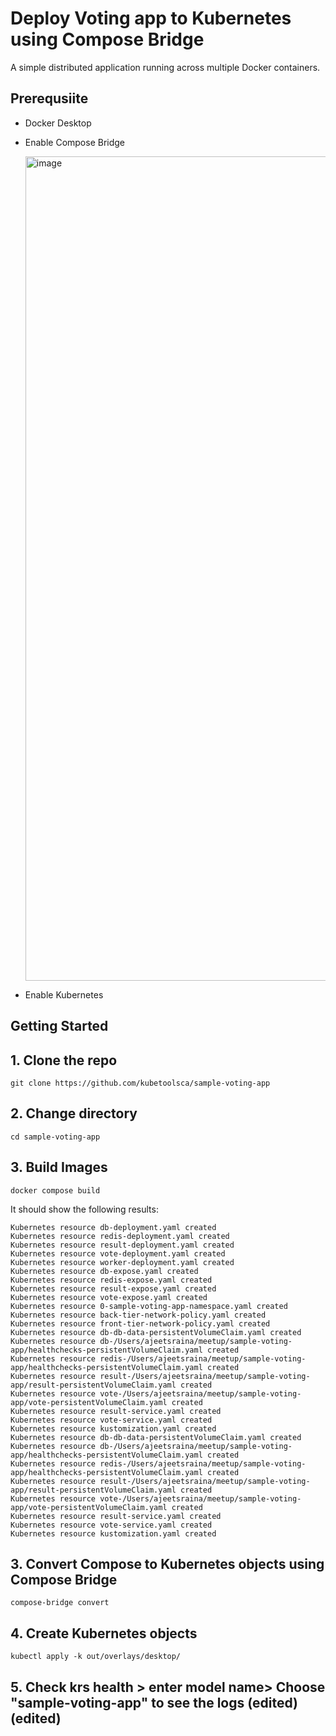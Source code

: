 # Deploy Voting app to Kubernetes using Compose Bridge

A simple distributed application running across multiple Docker containers.

## Prerequsiite

- Docker Desktop
- Enable Compose Bridge


  <img width="1319" alt="image" src="https://github.com/user-attachments/assets/9b8d5ce2-1836-455f-8e68-956cdbab2287">

- Enable Kubernetes

  

## Getting Started

## 1. Clone the repo

```
git clone https://github.com/kubetoolsca/sample-voting-app
```

## 2. Change directory

```
cd sample-voting-app
```

## 3. Build Images

```
docker compose build
```

It should show the following results:

```
Kubernetes resource db-deployment.yaml created
Kubernetes resource redis-deployment.yaml created
Kubernetes resource result-deployment.yaml created
Kubernetes resource vote-deployment.yaml created
Kubernetes resource worker-deployment.yaml created
Kubernetes resource db-expose.yaml created
Kubernetes resource redis-expose.yaml created
Kubernetes resource result-expose.yaml created
Kubernetes resource vote-expose.yaml created
Kubernetes resource 0-sample-voting-app-namespace.yaml created
Kubernetes resource back-tier-network-policy.yaml created
Kubernetes resource front-tier-network-policy.yaml created
Kubernetes resource db-db-data-persistentVolumeClaim.yaml created
Kubernetes resource db-/Users/ajeetsraina/meetup/sample-voting-app/healthchecks-persistentVolumeClaim.yaml created
Kubernetes resource redis-/Users/ajeetsraina/meetup/sample-voting-app/healthchecks-persistentVolumeClaim.yaml created
Kubernetes resource result-/Users/ajeetsraina/meetup/sample-voting-app/result-persistentVolumeClaim.yaml created
Kubernetes resource vote-/Users/ajeetsraina/meetup/sample-voting-app/vote-persistentVolumeClaim.yaml created
Kubernetes resource result-service.yaml created
Kubernetes resource vote-service.yaml created
Kubernetes resource kustomization.yaml created
Kubernetes resource db-db-data-persistentVolumeClaim.yaml created
Kubernetes resource db-/Users/ajeetsraina/meetup/sample-voting-app/healthchecks-persistentVolumeClaim.yaml created
Kubernetes resource redis-/Users/ajeetsraina/meetup/sample-voting-app/healthchecks-persistentVolumeClaim.yaml created
Kubernetes resource result-/Users/ajeetsraina/meetup/sample-voting-app/result-persistentVolumeClaim.yaml created
Kubernetes resource vote-/Users/ajeetsraina/meetup/sample-voting-app/vote-persistentVolumeClaim.yaml created
Kubernetes resource result-service.yaml created
Kubernetes resource vote-service.yaml created
Kubernetes resource kustomization.yaml created
```


## 3. Convert Compose to Kubernetes objects using Compose Bridge

```
compose-bridge convert
```

## 4. Create Kubernetes objects

```
kubectl apply -k out/overlays/desktop/
```

## 5. Check krs health > enter model name> Choose "sample-voting-app" to see the logs (edited) (edited) 

